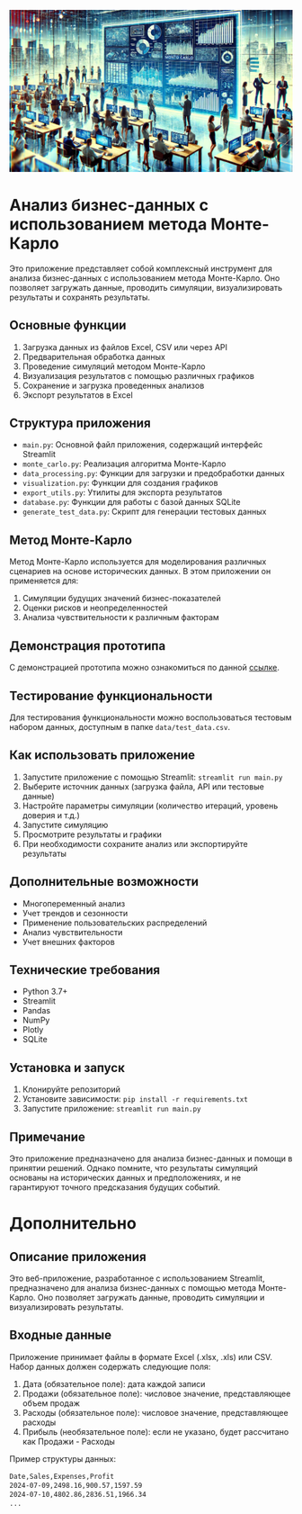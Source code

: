 ![Анализ бизнес-данных с использованием метода Монте-Карло](images/titul_montecarlo.webp)

# Анализ бизнес-данных с использованием метода Монте-Карло

Это приложение представляет собой комплексный инструмент для анализа бизнес-данных с использованием метода Монте-Карло. Оно позволяет загружать данные, проводить симуляции, визуализировать результаты и сохранять результаты.

## Основные функции

1. Загрузка данных из файлов Excel, CSV или через API
2. Предварительная обработка данных
3. Проведение симуляций методом Монте-Карло
4. Визуализация результатов с помощью различных графиков
5. Сохранение и загрузка проведенных анализов
6. Экспорт результатов в Excel

## Структура приложения

- `main.py`: Основной файл приложения, содержащий интерфейс Streamlit
- `monte_carlo.py`: Реализация алгоритма Монте-Карло
- `data_processing.py`: Функции для загрузки и предобработки данных
- `visualization.py`: Функции для создания графиков
- `export_utils.py`: Утилиты для экспорта результатов
- `database.py`: Функции для работы с базой данных SQLite
- `generate_test_data.py`: Скрипт для генерации тестовых данных

## Метод Монте-Карло

Метод Монте-Карло используется для моделирования различных сценариев на основе исторических данных. В этом приложении он применяется для:

1. Симуляции будущих значений бизнес-показателей
2. Оценки рисков и неопределенностей
3. Анализа чувствительности к различным факторам

## Демонстрация прототипа

С демонстрацией прототипа можно ознакомиться по данной [ссылке](https://montecarlosimulation-kxyz9lzzdqleuhjl7qm3gc.streamlit.app/).

## Тестирование функциональности

Для тестирования функциональности можно воспользоваться тестовым набором данных, доступным в папке `data/test_data.csv`.

## Как использовать приложение

1. Запустите приложение с помощью Streamlit: `streamlit run main.py`
2. Выберите источник данных (загрузка файла, API или тестовые данные)
3. Настройте параметры симуляции (количество итераций, уровень доверия и т.д.)
4. Запустите симуляцию
5. Просмотрите результаты и графики
6. При необходимости сохраните анализ или экспортируйте результаты

## Дополнительные возможности

- Многопеременный анализ
- Учет трендов и сезонности
- Применение пользовательских распределений
- Анализ чувствительности
- Учет внешних факторов

## Технические требования

- Python 3.7+
- Streamlit
- Pandas
- NumPy
- Plotly
- SQLite

## Установка и запуск

1. Клонируйте репозиторий
2. Установите зависимости: `pip install -r requirements.txt`
3. Запустите приложение: `streamlit run main.py`

## Примечание

Это приложение предназначено для анализа бизнес-данных и помощи в принятии решений. Однако помните, что результаты симуляций основаны на исторических данных и предположениях, и не гарантируют точного предсказания будущих событий.

# Дополнительно

## Описание приложения

Это веб-приложение, разработанное с использованием Streamlit, предназначено для анализа бизнес-данных с помощью метода Монте-Карло. Оно позволяет загружать данные, проводить симуляции и визуализировать результаты.

## Входные данные

Приложение принимает файлы в формате Excel (.xlsx, .xls) или CSV. Набор данных должен содержать следующие поля:

1. Дата (обязательное поле): дата каждой записи
2. Продажи (обязательное поле): числовое значение, представляющее объем продаж
3. Расходы (обязательное поле): числовое значение, представляющее расходы
4. Прибыль (необязательное поле): если не указано, будет рассчитано как Продажи - Расходы

Пример структуры данных:

```csv
Date,Sales,Expenses,Profit
2024-07-09,2498.16,900.57,1597.59
2024-07-10,4802.86,2836.51,1966.34
...
